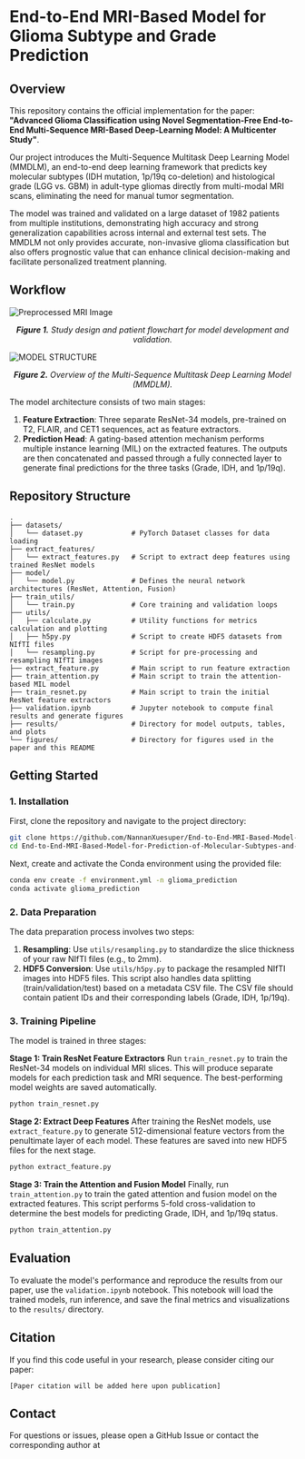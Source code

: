 # End-to-End MRI-Based Model for Glioma Subtype and Grade Prediction

## Overview

This repository contains the official implementation for the paper: **"Advanced Glioma Classification using Novel Segmentation-Free End-to-End Multi-Sequence MRI-Based Deep-Learning Model: A Multicenter Study"**.

Our project introduces the Multi-Sequence Multitask Deep Learning Model (MMDLM), an end-to-end deep learning framework that predicts key molecular subtypes (IDH mutation, 1p/19q co-deletion) and histological grade (LGG vs. GBM) in adult-type gliomas directly from multi-modal MRI scans, eliminating the need for manual tumor segmentation.

The model was trained and validated on a large dataset of 1982 patients from multiple institutions, demonstrating high accuracy and strong generalization capabilities across internal and external test sets. The MMDLM not only provides accurate, non-invasive glioma classification but also offers prognostic value that can enhance clinical decision-making and facilitate personalized treatment planning.

## Workflow

![Preprocessed MRI Image](figures/Fig1.png)
*<p align="center"><b>Figure 1.</b> Study design and patient flowchart for model development and validation.</p>*

![MODEL STRUCTURE](figures/Fig2.png)
*<p align="center"><b>Figure 2.</b> Overview of the Multi-Sequence Multitask Deep Learning Model (MMDLM).</p>*

The model architecture consists of two main stages:
1.  **Feature Extraction**: Three separate ResNet-34 models, pre-trained on T2, FLAIR, and CET1 sequences, act as feature extractors.
2.  **Prediction Head**: A gating-based attention mechanism performs multiple instance learning (MIL) on the extracted features. The outputs are then concatenated and passed through a fully connected layer to generate final predictions for the three tasks (Grade, IDH, and 1p/19q).

## Repository Structure

```
.
├── datasets/
│   └── dataset.py            # PyTorch Dataset classes for data loading
├── extract_features/
│   └── extract_features.py   # Script to extract deep features using trained ResNet models
├── model/
│   └── model.py              # Defines the neural network architectures (ResNet, Attention, Fusion)
├── train_utils/
│   └── train.py              # Core training and validation loops
├── utils/
│   ├── calculate.py          # Utility functions for metrics calculation and plotting
│   ├── h5py.py               # Script to create HDF5 datasets from NIfTI files
│   └── resampling.py         # Script for pre-processing and resampling NIfTI images
├── extract_feature.py        # Main script to run feature extraction
├── train_attention.py        # Main script to train the attention-based MIL model
├── train_resnet.py           # Main script to train the initial ResNet feature extractors
├── validation.ipynb          # Jupyter notebook to compute final results and generate figures
├── results/                  # Directory for model outputs, tables, and plots
└── figures/                  # Directory for figures used in the paper and this README
```

## Getting Started

### 1. Installation

First, clone the repository and navigate to the project directory:
```bash
git clone https://github.com/NannanXuesuper/End-to-End-MRI-Based-Model-for-Prediction-of-Molecular-Subtypes-and-Grades.git
cd End-to-End-MRI-Based-Model-for-Prediction-of-Molecular-Subtypes-and-Grades
```

Next, create and activate the Conda environment using the provided file:
```bash
conda env create -f environment.yml -n glioma_prediction
conda activate glioma_prediction
```

### 2. Data Preparation

The data preparation process involves two steps:
1.  **Resampling**: Use `utils/resampling.py` to standardize the slice thickness of your raw NIfTI files (e.g., to 2mm).
2.  **HDF5 Conversion**: Use `utils/h5py.py` to package the resampled NIfTI images into HDF5 files. This script also handles data splitting (train/validation/test) based on a metadata CSV file. The CSV file should contain patient IDs and their corresponding labels (Grade, IDH, 1p/19q).

### 3. Training Pipeline

The model is trained in three stages:

**Stage 1: Train ResNet Feature Extractors**
Run `train_resnet.py` to train the ResNet-34 models on individual MRI slices. This will produce separate models for each prediction task and MRI sequence. The best-performing model weights are saved automatically.
```bash
python train_resnet.py
```

**Stage 2: Extract Deep Features**
After training the ResNet models, use `extract_feature.py` to generate 512-dimensional feature vectors from the penultimate layer of each model. These features are saved into new HDF5 files for the next stage.
```bash
python extract_feature.py
```

**Stage 3: Train the Attention and Fusion Model**
Finally, run `train_attention.py` to train the gated attention and fusion model on the extracted features. This script performs 5-fold cross-validation to determine the best models for predicting Grade, IDH, and 1p/19q status.
```bash
python train_attention.py
```

## Evaluation

To evaluate the model's performance and reproduce the results from our paper, use the `validation.ipynb` notebook. This notebook will load the trained models, run inference, and save the final metrics and visualizations to the `results/` directory.

## Citation

If you find this code useful in your research, please consider citing our paper:

```
[Paper citation will be added here upon publication]
```

## Contact

For questions or issues, please open a GitHub Issue or contact the corresponding author at 
<!-- 
[fccliujq@zzu.edu.cn](mailto:fccliujq@zzu.edu.cn), [olga.sukocheva@sa.gov.au](mailto:olga.sukocheva@sa.gov.au), [fccfanrt@zzu.edu.cn](mailto:fccfanrt@zzu.edu.cn), or [nannxue@cnio.com](mailto:nannxue@cnio.com). -->

